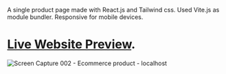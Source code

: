A single product page made with React.js and Tailwind css. Used Vite.js as module bundler. Responsive for mobile devices.

# [Live Website Preview](https://frontmentor5nikola93.netlify.app/).

![Screen Capture 002 - Ecommerce product - localhost](https://user-images.githubusercontent.com/95870159/207066754-ea8d80f9-f7ba-4c57-a281-49c35901681a.jpg)
